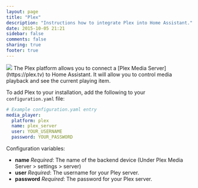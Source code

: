```yaml
---
layout: page
title: "Plex"
description: "Instructions how to integrate Plex into Home Assistant."
date: 2015-10-05 21:21
sidebar: false
comments: false
sharing: true
footer: true
---
```


<img src='/images/supported_brands/plex.png' class='brand pull-right' />
The Plex platform allows you to connect a [Plex Media Server](https://plex.tv) to Home Assistant. It will allow you to control media playback and see the current playing item.

To add Plex to your installation, add the following to your `configuration.yaml` file:

```yaml
# Example configuration.yaml entry
media_player:
  platform: plex
  name: plex_server
  user: YOUR_USERNAME
  password: YOUR_PASSWORD
```

Configuration variables:

- **name** *Required*: The name of the backend device (Under Plex Media Server > settings > server)
- **user** *Required*: The username for your Pley server.
- **password** *Required*: The password for your Plex server.

